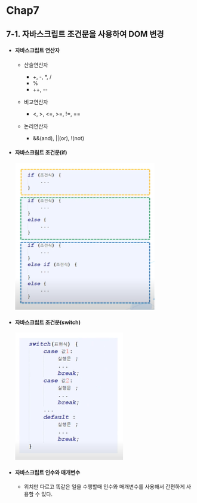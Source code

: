 # Chap7



## 7-1. 자바스크립트 조건문을 사용하여 DOM 변경

- #### 자바스크립트 연산자

  - 산술연산자

    - +, -, *, /
    - %
    - ++, --

  - 비교연산자

    - &lt;, &gt;, &lt;=, &gt;=, !=, ==

  - 논리연산자

    - &&(and), ||(or), !(not)

      

- #### 자바스크림트 조건문(if)

  ![17](https://raw.githubusercontent.com/EveKristinLee/save_img/main/img/17.png)



- #### 자바스크립트 조건문(switch)

  ![18](https://raw.githubusercontent.com/EveKristinLee/save_img/main/img/18.png)



- #### 자바스크립트 인수와 매개변수

  - 위치만 다르고 똑같은 일을 수행할때 인수와 매개변수를 사용해서 간편하게 사용할 수 있다.

